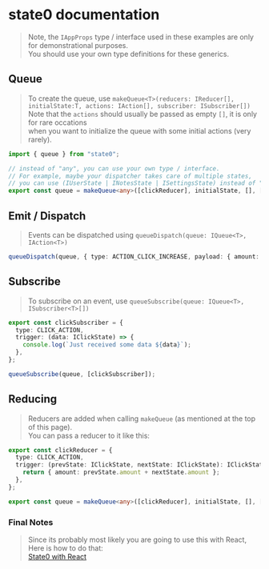 # state0 documentation

> Note, the `IAppProps` type / interface used in these examples are only  
> for demonstrational purposes.  
> You should use your own type definitions for these generics.

## Queue

> To create the queue, use `makeQueue<T>(reducers: IReducer[], initialState:T, actions: IAction[], subscriber: ISubscriber[])`  
> Note that the `actions` should usually be passed as empty `[]`, it is only for rare occations  
> when you want to initialize the queue with some initial actions (very rarely).

```typescript
import { queue } from "state0";

// instead of "any", you can use your own type / interface.
// For example, maybe your dispatcher takes care of multiple states,
// you can use (IUserState | INotesState | ISettingsState) instead of "any".
export const queue = makeQueue<any>([clickReducer], initialState, [], []);
```

## Emit / Dispatch

> Events can be dispatched using `queueDispatch(queue: IQueue<T>, IAction<T>)`

```typescript
queueDispatch(queue, { type: ACTION_CLICK_INCREASE, payload: { amount: 1 } });
```

## Subscribe

> To subscribe on an event, use `queueSubscribe(queue: IQueue<T>, ISubscriber<T>[])`

```typescript
export const clickSubscriber = {
  type: CLICK_ACTION,
  trigger: (data: IClickState) => {
    console.log(`Just received some data ${data}`);
  },
};

queueSubscribe(queue, [clickSubscriber]);
```

## Reducing

> Reducers are added when calling `makeQueue` (as mentioned at the top of this page).  
> You can pass a reducer to it like this:

```typescript
export const clickReducer = {
  type: CLICK_ACTION,
  trigger: (prevState: IClickState, nextState: IClickState): IClickState => {
    return { amount: prevState.amount + nextState.amount };
  },
};

export const queue = makeQueue<any>([clickReducer], initialState, [], []);
```

### Final Notes

> Since its probably most likely you are going to use this with React,  
> Here is how to do that:  
> [State0 with React](REACT.md)
